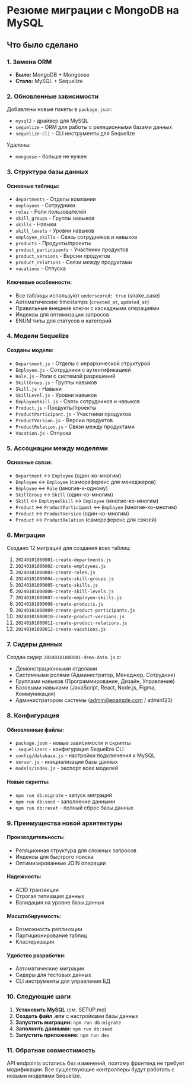 # Резюме миграции с MongoDB на MySQL

## Что было сделано

### 1. Замена ORM
- **Было:** MongoDB + Mongoose
- **Стало:** MySQL + Sequelize

### 2. Обновленные зависимости
Добавлены новые пакеты в `package.json`:
- `mysql2` - драйвер для MySQL
- `sequelize` - ORM для работы с реляционными базами данных
- `sequelize-cli` - CLI инструменты для Sequelize

Удалены:
- `mongoose` - больше не нужен

### 3. Структура базы данных

#### Основные таблицы:
- `departments` - Отделы компании
- `employees` - Сотрудники
- `roles` - Роли пользователей
- `skill_groups` - Группы навыков
- `skills` - Навыки
- `skill_levels` - Уровни навыков
- `employee_skills` - Связь сотрудников и навыков
- `products` - Продукты/проекты
- `product_participants` - Участники продуктов
- `product_versions` - Версии продуктов
- `product_relations` - Связи между продуктами
- `vacations` - Отпуска

#### Ключевые особенности:
- Все таблицы используют `underscored: true` (snake_case)
- Автоматические timestamps (`created_at`, `updated_at`)
- Правильные внешние ключи с каскадными операциями
- Индексы для оптимизации запросов
- ENUM типы для статусов и категорий

### 4. Модели Sequelize

#### Созданы модели:
- `Department.js` - Отделы с иерархической структурой
- `Employee.js` - Сотрудники с аутентификацией
- `Role.js` - Роли с системой разрешений
- `SkillGroup.js` - Группы навыков
- `Skill.js` - Навыки
- `SkillLevel.js` - Уровни навыков
- `EmployeeSkill.js` - Связь сотрудников и навыков
- `Product.js` - Продукты/проекты
- `ProductParticipant.js` - Участники продуктов
- `ProductVersion.js` - Версии продуктов
- `ProductRelation.js` - Связи между продуктами
- `Vacation.js` - Отпуска

### 5. Ассоциации между моделями

#### Основные связи:
- `Department` ↔ `Employee` (один-ко-многим)
- `Employee` ↔ `Employee` (самореференс для менеджеров)
- `Employee` ↔ `Role` (многие-к-одному)
- `SkillGroup` ↔ `Skill` (один-ко-многим)
- `Skill` ↔ `EmployeeSkill` ↔ `Employee` (многие-ко-многим)
- `Product` ↔ `ProductParticipant` ↔ `Employee` (многие-ко-многим)
- `Product` ↔ `ProductVersion` (один-ко-многим)
- `Product` ↔ `ProductRelation` (самореференс для связей)

### 6. Миграции

Создано 12 миграций для создания всех таблиц:
1. `20240101000001-create-departments.js`
2. `20240101000002-create-employees.js`
3. `20240101000003-create-roles.js`
4. `20240101000004-create-skill-groups.js`
5. `20240101000005-create-skills.js`
6. `20240101000006-create-skill-levels.js`
7. `20240101000007-create-employee-skills.js`
8. `20240101000008-create-products.js`
9. `20240101000009-create-product-participants.js`
10. `20240101000010-create-product-versions.js`
11. `20240101000011-create-product-relations.js`
12. `20240101000012-create-vacations.js`

### 7. Сидеры данных

Создан сидер `20240101000001-demo-data.js` с:
- Демонстрационными отделами
- Системными ролями (Администратор, Менеджер, Сотрудник)
- Группами навыков (Программирование, Дизайн, Управление)
- Базовыми навыками (JavaScript, React, Node.js, Figma, Коммуникация)
- Администратором системы (admin@example.com / admin123)

### 8. Конфигурация

#### Обновленные файлы:
- `package.json` - новые зависимости и скрипты
- `.sequelizerc` - конфигурация Sequelize CLI
- `config/database.js` - настройки подключения к MySQL
- `server.js` - инициализация базы данных
- `models/index.js` - экспорт всех моделей

#### Новые скрипты:
- `npm run db:migrate` - запуск миграций
- `npm run db:seed` - заполнение данными
- `npm run db:reset` - полный сброс базы данных

### 9. Преимущества новой архитектуры

#### Производительность:
- Реляционная структура для сложных запросов
- Индексы для быстрого поиска
- Оптимизированные JOIN операции

#### Надежность:
- ACID транзакции
- Строгая типизация данных
- Валидация на уровне базы данных

#### Масштабируемость:
- Возможность репликации
- Партиционирование таблиц
- Кластеризация

#### Удобство разработки:
- Автоматические миграции
- Сидеры для тестовых данных
- CLI инструменты для управления БД

### 10. Следующие шаги

1. **Установить MySQL** (см. SETUP.md)
2. **Создать файл .env** с настройками базы данных
3. **Запустить миграции:** `npm run db:migrate`
4. **Заполнить данными:** `npm run db:seed`
5. **Запустить приложение:** `npm run dev`

### 11. Обратная совместимость

API endpoints остались без изменений, поэтому фронтенд не требует модификации. Все существующие контроллеры будут работать с новыми моделями Sequelize. 